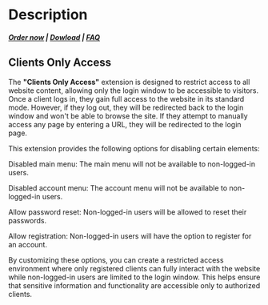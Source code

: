 # Description

#####  [Order now](https://puqcloud.com/whmcs-addon-puq-customization.php) | [Dowload](https://download.puqcloud.com/WHMCS/addons/PUQ-Customization/) | [FAQ](https://faq.puqcloud.com/)

## Clients Only Access

The **"Clients Only Access"** extension is designed to restrict access to all website content, allowing only the login window to be accessible to visitors. Once a client logs in, they gain full access to the website in its standard mode. However, if they log out, they will be redirected back to the login window and won't be able to browse the site. If they attempt to manually access any page by entering a URL, they will be redirected to the login page.

This extension provides the following options for disabling certain elements:

Disabled main menu: The main menu will not be available to non-logged-in users.

Disabled account menu: The account menu will not be available to non-logged-in users.

Allow password reset: Non-logged-in users will be allowed to reset their passwords.

Allow registration: Non-logged-in users will have the option to register for an account.

By customizing these options, you can create a restricted access environment where only registered clients can fully interact with the website while non-logged-in users are limited to the login window. This helps ensure that sensitive information and functionality are accessible only to authorized clients.
